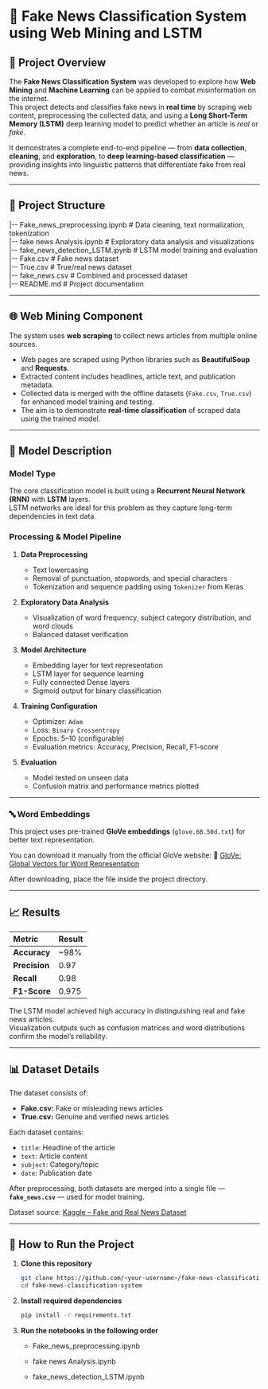 # 📰 Fake News Classification System using Web Mining and LSTM

## 📘 Project Overview
The **Fake News Classification System** was developed to explore how **Web Mining** and **Machine Learning** can be applied to combat misinformation on the internet.  
This project detects and classifies fake news in **real time** by scraping web content, preprocessing the collected data, and using a **Long Short-Term Memory (LSTM)** deep learning model to predict whether an article is *real* or *fake*.

It demonstrates a complete end-to-end pipeline — from **data collection**, **cleaning**, and **exploration**, to **deep learning-based classification** — providing insights into linguistic patterns that differentiate fake from real news.

---

## 🧩 Project Structure
|-- Fake_news_preprocessing.ipynb # Data cleaning, text normalization, tokenization  
|-- fake news Analysis.ipynb # Exploratory data analysis and visualizations  
|-- fake_news_detection_LSTM.ipynb # LSTM model training and evaluation  
|-- Fake.csv # Fake news dataset  
|-- True.csv # True/real news dataset  
|-- fake_news.csv # Combined and processed dataset  
|-- README.md # Project documentation  


---

## 🌐 Web Mining Component
The system uses **web scraping** to collect news articles from multiple online sources.  
- Web pages are scraped using Python libraries such as **BeautifulSoup** and **Requests**.  
- Extracted content includes headlines, article text, and publication metadata.  
- Collected data is merged with the offline datasets (`Fake.csv`, `True.csv`) for enhanced model training and testing.  
- The aim is to demonstrate **real-time classification** of scraped data using the trained model.

---

## 🧠 Model Description

### Model Type
The core classification model is built using a **Recurrent Neural Network (RNN)** with **LSTM** layers.  
LSTM networks are ideal for this problem as they capture long-term dependencies in text data.

### Processing & Model Pipeline
1. **Data Preprocessing**
   - Text lowercasing  
   - Removal of punctuation, stopwords, and special characters  
   - Tokenization and sequence padding using `Tokenizer` from Keras  

2. **Exploratory Data Analysis**
   - Visualization of word frequency, subject category distribution, and word clouds  
   - Balanced dataset verification  

3. **Model Architecture**
   - Embedding layer for text representation  
   - LSTM layer for sequence learning  
   - Fully connected Dense layers  
   - Sigmoid output for binary classification  

4. **Training Configuration**
   - Optimizer: `Adam`  
   - Loss: `Binary Crossentropy`  
   - Epochs: 5–10 (configurable)  
   - Evaluation metrics: Accuracy, Precision, Recall, F1-score  

5. **Evaluation**
   - Model tested on unseen data  
   - Confusion matrix and performance metrics plotted  

---
### 🔤 Word Embeddings
This project uses pre-trained **GloVe embeddings** (`glove.6B.50d.txt`) for better text representation.

You can download it manually from the official GloVe website:
🔗 [GloVe: Global Vectors for Word Representation](https://nlp.stanford.edu/projects/glove/)

After downloading, place the file inside the project directory.

---

## 📈 Results

| Metric | Result |
|:--------|:--------|
| **Accuracy** | ~98% |
| **Precision** | 0.97 |
| **Recall** | 0.98 |
| **F1-Score** | 0.975 |

The LSTM model achieved high accuracy in distinguishing real and fake news articles.  
Visualization outputs such as confusion matrices and word distributions confirm the model’s reliability.

---

## 📊 Dataset Details

The dataset consists of:
- **Fake.csv:** Fake or misleading news articles  
- **True.csv:** Genuine and verified news articles  

Each dataset contains:
- `title`: Headline of the article  
- `text`: Article content  
- `subject`: Category/topic  
- `date`: Publication date  

After preprocessing, both datasets are merged into a single file — **`fake_news.csv`** — used for model training.

Dataset source: [Kaggle – Fake and Real News Dataset](https://www.kaggle.com/clmentbisaillon/fake-and-real-news-dataset)

---

## 🚀 How to Run the Project

1. **Clone this repository**
   ```bash
   git clone https://github.com/<your-username>/fake-news-classification-system.git
   cd fake-news-classification-system
   ```
2. **Install required dependencies**
    ```bash
    pip install -r requirements.txt
    
3. **Run the notebooks in the following order**

    - Fake_news_preprocessing.ipynb

    - fake news Analysis.ipynb

    - fake_news_detection_LSTM.ipynb
